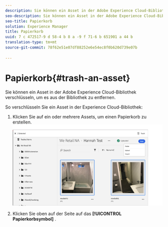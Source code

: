 ```yaml
---
description: Sie können ein Asset in der Adobe Experience Cloud-Bibliothek verschlüsseln, um es aus der Bibliothek zu entfernen.
seo-description: Sie können ein Asset in der Adobe Experience Cloud-Bibliothek verschlüsseln, um es aus der Bibliothek zu entfernen.
seo-title: Papierkorb
solution: Experience Manager
title: Papierkorb
uuid: 7 c 472517-9 d 58-4 b 8 a -9 f 71-6 b 651901 a 44 b
translation-type: tm+mt
source-git-commit: 78f62e51e07df88252e6e54ec8f0b620d739e07b

---
```



# Papierkorb{#trash-an-asset}

Sie können ein Asset in der Adobe Experience Cloud-Bibliothek verschlüsseln, um es aus der Bibliothek zu entfernen.

So verschlüsseln Sie ein Asset in der Experience Cloud-Bibliothek:

1. Klicken Sie auf ein oder mehrere Assets, um einen Papierkorb zu erstellen. ![](assets/import_options_mulit_select_trash.png)

1. Klicken Sie oben auf der Seite auf das **[!UICONTROL Papierkorbsymbol]** .

